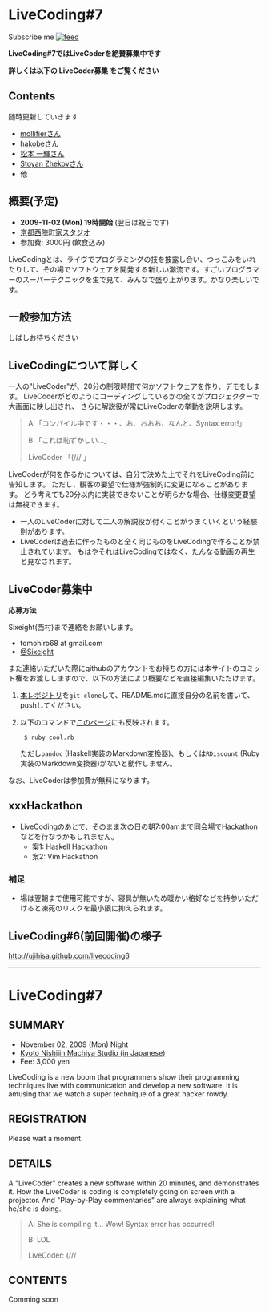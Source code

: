 # LiveCoding#7

<div id="path">
Subscribe me <a href="feed.rss"><img alt="feed" src="http://assets1.github.com/images/icons/feed.png?e06bdeb610e33dc41002eaa80ce09d26ae153090" title="Subscribe to the commits for Sixeight/livecoding7 at master" /></a>
</div>

**LiveCoding#7ではLiveCoderを絶賛募集中です**

**詳しくは以下の LiveCoder募集 をご覧ください**

## Contents

随時更新していきます

* [mollifierさん](http://d.hatena.ne.jp/mollifier/)
* [hakobeさん](http://d.hatena.ne.jp/hakobe932/)
* [松本 一輝さん](http://lang-8.jp)
* [Stoyan Zhekovさん](http://bloggitation.appspot.com/)
* 他

## 概要(予定)
* **2009-11-02 (Mon) 19時開始** (翌日は祝日です)
* [京都西陣町家スタジオ](http://nishi-jin.net/)
* 参加費: 3000円 (飲食込み)

LiveCodingとは、ライヴでプログラミングの技を披露し合い、つっこみをいれたりして、その場でソフトウェアを開発する新しい潮流です。すごいプログラマーのスーパーテクニックを生で見て、みんなで盛り上がります。かなり楽しいです。

## 一般参加方法

しばしお待ちください

## LiveCodingについて詳しく
一人の"LiveCoder"が、20分の制限時間で何かソフトウェアを作り、デモをします。
LiveCoderがどのようにコーディングしているかの全てがプロジェクターで大画面に映し出され、
さらに解説役が常にLiveCoderの挙動を説明します。

> A 「コンパイル中です・・・、お、おおお、なんと、Syntax error!」
>
> B 「これは恥ずかしい…」
>
> LiveCoder 「(/// 」

LiveCoderが何を作るかについては、自分で決めた上でそれをLiveCoding前に告知します。
ただし、観客の要望で仕様が強制的に変更になることがあります。
どう考えても20分以内に実装できないことが明らかな場合、仕様変更要望は無視できます。

* 一人のLiveCoderに対して二人の解説役が付くことがうまくいくという経験則があります。
* LiveCoderは過去に作ったものと全く同じものをLiveCodingで作ることが禁止されています。
  もはやそれはLiveCodingではなく、たんなる動画の再生と見なされます。

## LiveCoder募集中
**応募方法**

Sixeight(西村)まで連絡をお願いします。

* tomohiro68 at gmail.com
* [@Sixeight](http://twitter.com/Sixeight)


また連絡いただいた際にgithubのアカウントをお持ちの方には本サイトのコミット権をお渡ししますので、以下の方法により概要などを直接編集いただけます。

1. [本レポジトリ](http://github.com/Sixeight/livecoding7)を`git clone`して、README.mdに直接自分の名前を書いて、
   pushしてください。
2. 以下のコマンドで[このページ](http://sixeight.github.com/livecoding7/)にも反映されます。

        $ ruby cool.rb

   ただし`pandoc` (Haskell実装のMarkdown変換器)、もしくは`RDiscount` (Ruby実装のMarkdown変換器)がないと動作しません。

なお、LiveCoderは参加費が無料になります。


## xxxHackathon
* LiveCodingのあとで、そのまま次の日の朝7:00amまで同会場でHackathonなどを行なうかもしれません。
    * 案1: Haskell Hackathon
    * 案2: Vim Hackathon

### 補足
* 場は翌朝まで使用可能ですが、寝具が無いため暖かい格好などを持参いただけると凍死のリスクを最小限に抑えられます。

## LiveCoding#6(前回開催)の様子

<http://ujihisa.github.com/livecoding6>

----

# LiveCoding#7

## SUMMARY
* November 02, 2009 (Mon) Night
* [Kyoto Nishijin Machiya Studio (in Japanese)](http://nishi-jin.net/)
* Fee: 3,000 yen

LiveCoding is a new boom that programmers show their programming techniques live with communication and develop a new software.
It is amusing that we watch a super technique of a great hacker rowdy.

## REGISTRATION

Please wait a moment.

## DETAILS
A "LiveCoder" creates a new software within 20 minutes, and demonstrates it.
How the LiveCoder is coding is completely going on screen with a projector.
And "Play-by-Play commentaries" are always explaining what he/she is doing.

> A: She is compiling it... Wow! Syntax error has occurred!
>
> B: LOL
>
> LiveCoder: (///

## CONTENTS

Comming soon
